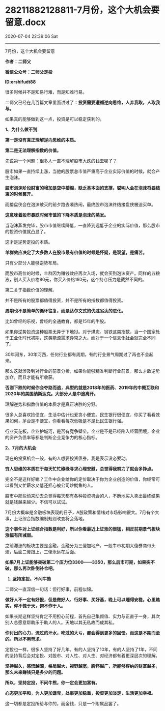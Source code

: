 # 28211882128811-7月份，这个大机会要留意.docx

2020-07-04 22:39:06 Sat

----

7月份，这个大机会要留意

__作者：二师父__

__微信公众号：二师父定投__

__ID:ershifudt88__

很多时候并不是知易行难，而是知难行易。

二师父已经在几百篇文章里面讲过了：__投资需要遵循逆向思维，人弃我取，人取我与。__

如果真的能够做到这一点，投资是可以稳定获利的。

__1、为什么做不到__

__第一是没有真正理解逆向思维的本质。__

__第二是无法理解指数的价值。__

先说第一个问题：很多人一直不理解股市大跌的钱去哪了？

股市如果一直持续上涨，当他的股票总市值严重高于企业实际价值的时候，就会产生泡沫。

__股市泡沫阶段财富的增加是空中楼阁，缺乏基本面的支撑，聪明人会在泡沫将要结束的时候离开。__

而接盘侠会在泡沫破灭的前夕跑去凑热闹，最终股市泡沫终结接盘侠被迫买单。

__这意味着股市暴跌时候市值的下降本质是泡沫的蒸发。__

当泡沫蒸发完毕，股市市值继续降低，一直降到远低于企业的实际价值，那么股市的投资价值就凸显了。

这才是逆势定投的本质。

__羊群效应决定了大多数人在股市最有价值的时候是怀疑，是观望，是痛苦。__

只有少部分人能够逆势布局。

而股市高位的时候，羊群因为赚钱效应再次入场，就会买到泡沫资产。同样的五粮液，别人买入价格80元，你买入价格180元，这个持仓压力是截然不同的。

第二关于指数价值的理解。

并不是所有的股票都值得投资，并不是所有的指数都值得投资。

__周期也不是简单的循环往复，而是达尔文式的优胜劣汰的进化。__

比如曾经的乐视，曾经的全通教育，都是15年的牛股。

如果你逆势投资这种股票无异于下地狱。对于煤炭、钢铁这类指数，当一个国家处于工业化时代初期，这类能源需求异常之大，而对于一个信息化社会就完全不同了。

30年河东，30年河西，任何行业都有周期，有的行业景气周期过了再也不会起来。

那么这就涉及到对行业的前景分析，如果你能够精准判断行业前景，那么才敢逆势加仓，而且才能有所收获。

__否则下跌的时候你会夺路而逃，典型的就是2018年的医药、2019年的中概互联和2020年的美国纳斯达克。大部分人是中途离开。__

理解逆势和指数价值的本质才是真正决胜的分野。

很多人总喜欢捡便宜，生活中估计也爱贪小便宜。民生银行很便宜，你买了看看效果如何，茅台是不便宜，你看看每次低吸是不是比民生银行强。

行业天花板，企业护城河，是否有竞争壁垒，企业是不是已经陷入经营困境，企业的资产负债率等都是判断企业竞争力的核心指标。

__2、7月的大机会__

现在的投资机会一般，有的人想要投资债券，我是表示没必要动。

__穷人思维的本质在于每天忙忙碌碌寻求心理安慰，总觉得我努力了就会多挣点。__

完全不是这样好嘛？工作中企业给你的定价取决于你为企业创造的价值，你经常可以看到又忙薪水又低还担心被公司炒鱿鱼的人。

股市中那些动来动去总觉得每天都有各种投资机会的人，不断地买入卖出最终结果就是钱越来越少。不信可以试试。

7月份大概率是金融板块表现的日子，A股政策和情绪对市场影响很大。7月有个大事，上证综合指数编制规则改变将会落地。

__这个事件对上证综合指数是利好，所以你看最近上证涨的很猛，相反前期景气板块涨幅有所减弱。__

之前滞涨的板块主要是金融，金融分为三傻加地产，一般牛市初期大傻券商带头涨，后面二傻跟上，三傻永远在后面。

__如果7月上证能够突破第二个压力位3300——3350，那么后市可期，如果突不破，那么再次卧倒补仓吧。__

1. __坚持定投，不问牛熊__

二师父一直深信一句话：但行好事，前程似锦。

__做好人不一定有好报，但是做好人、行好事、买好基，晚上可以睡得安稳，心里踏实，仰不愧于天，俯不怍于人。__

如果长期这样坚持肯定不用担心前程，首先自己集颜值、实力与正直于一身，其次别人总愿意帮助乐于助人的人。天地以其无私故而成其私。

__你付出的心力，流过的汗水，吃过的大亏，都会得到更多的回馈。而这是不期而至的。所以不用苛求。__

定投也一样，很多人坚持了好几年。有的人坚持了10年，有的人坚持了1年，不同的坚持背后会对定投、对股市、对人性、对人生、对经济都有着更深层次的理解。

__坚持越久，感悟越深，格局越大，视野越宽，胸怀越广，所能够容纳的财富越多，那么未来赚钱只是多少的问题。__

__所以，坚持定投，不问牛熊，你一定会更加富有。__

__心态更加平和，为人更加谦卑，处事更加稳重，投资更加淡定，生活更加幸福。__

这一切都是定投所给与你的，而金钱，只是一个附属品罢了。

